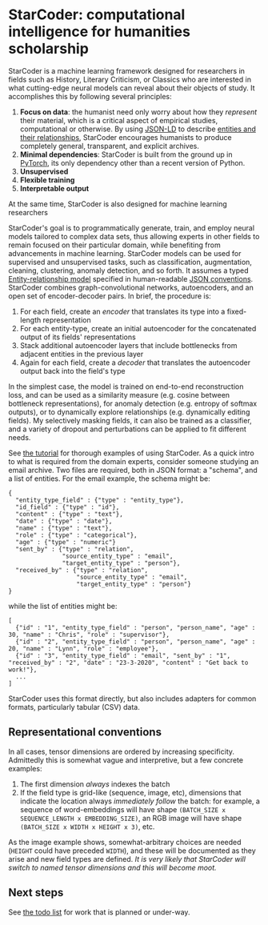 # StarCoder: computational intelligence for humanities scholarship

StarCoder is a machine learning framework designed for researchers in fields such as History, Literary Criticism, or Classics who are interested in what cutting-edge neural models can reveal about their objects of study.  It accomplishes this by following several principles:

1. **Focus on data**: the humanist need only worry about how they *represent* their material, which is a critical aspect of empirical studies, computational or otherwise.  By using [JSON-LD](https://json-ld.org) to describe [entities and their relationships](https://en.wikipedia.org/wiki/Entity%E2%80%93relationship_model), StarCoder encourages humanists to produce completely general, transparent, and explicit archives.
2. **Minimal dependencies**: StarCoder is built from the ground up in [PyTorch](https://pytorch.org), its only dependency other than a recent version of Python.
3. **Unsupervised**
4. **Flexible training**
5. **Interpretable output**

At the same time, StarCoder is also designed for machine learning researchers 


StarCoder's goal is to programmatically generate, train, and employ neural models tailored to complex data sets, thus allowing experts in other fields to remain focused on their particular domain, while benefiting from advancements in machine learning.  StarCoder models can be used for supervised and unsupervised tasks, such as classification, augmentation, cleaning, clustering, anomaly detection, and so forth.  It assumes a typed [Entity-relationship model](https://en.wikipedia.org/wiki/Entity%E2%80%93relationship_model) specified in human-readable [JSON conventions](https://json-ld.org/).  StarCoder combines graph-convolutional networks, autoencoders, and an open set of encoder-decoder pairs.  In brief, the procedure is:

1.  For each field, create an *encoder* that translates its type into a fixed-length representation
2.  For each entity-type, create an initial autoencoder for the concatenated output of its fields' representations
3.  Stack additional autoencoder layers that include bottlenecks from adjacent entities in the previous layer
4.  Again for each field, create a *decoder* that translates the autoencoder output back into the field's type

In the simplest case, the model is trained on end-to-end reconstruction loss, and can be used as a similarity measure (e.g. cosine between bottleneck representations), for anomaly detection (e.g. entropy of softmax outputs), or to dynamically explore relationships (e.g. dynamically editing fields).  My selectively masking fields, it can also be trained as a classifier, and a variety of dropout and perturbations can be applied to fit different needs.

See [the tutorial](TUTORIAL.md) for thorough examples of using StarCoder.  As a quick intro to what is required from the domain experts, consider someone studying an email archive.  Two files are required, both in JSON format: a "schema", and a list of entities.  For the email example, the schema might be:

```
{
  "entity_type_field" : {"type" : "entity_type"},
  "id_field" : {"type" : "id"},
  "content" : {"type" : "text"},
  "date" : {"type" : "date"},
  "name" : {"type" : "text"},
  "role" : {"type" : "categorical"},
  "age" : {"type" : "numeric"}
  "sent_by" : {"type" : "relation",
	           "source_entity_type" : "email",
			   "target_entity_type" : "person"},
  "received_by" : {"type" : "relation",
                   "source_entity_type" : "email",
	               "target_entity_type" : "person"}
}
```

while the list of entities might be:

```
[
  {"id" : "1", "entity_type_field" : "person", "person_name", "age" : 30, "name" : "Chris", "role" : "supervisor"},
  {"id" : "2", "entity_type_field" : "person", "person_name", "age" : 20, "name" : "Lynn", "role" : "employee"},
  {"id" : "3", "entity_type_field" : "email", "sent_by" : "1", "received_by" : "2", "date" : "23-3-2020", "content" : "Get back to work!"},
  ...
]
```

StarCoder uses this format directly, but also includes adapters for common formats, particularly tabular (CSV) data.

## Representational conventions

In all cases, tensor dimensions are ordered by increasing specificity.  Admittedly this is somewhat vague and interpretive, but a few concrete examples:

1.  The first dimension *always* indexes the batch
2.  If the field type is grid-like (sequence, image, etc), dimensions that indicate the location always *immediately follow* the batch: for example, a sequence of word-embeddings will have shape `(BATCH_SIZE x SEQUENCE_LENGTH x EMBEDDING_SIZE)`, an RGB image will have shape `(BATCH_SIZE x WIDTH x HEIGHT x 3)`, etc.


As the image example shows, somewhat-arbitrary choices are needed (`HEIGHT` could have preceded `WIDTH`), and these will be documented as they arise and new field types are defined.  *It is very likely that StarCoder will switch to named tensor dimensions and this will become moot.*

## Next steps

See [the todo list](TODO.md) for work that is planned or under-way.

